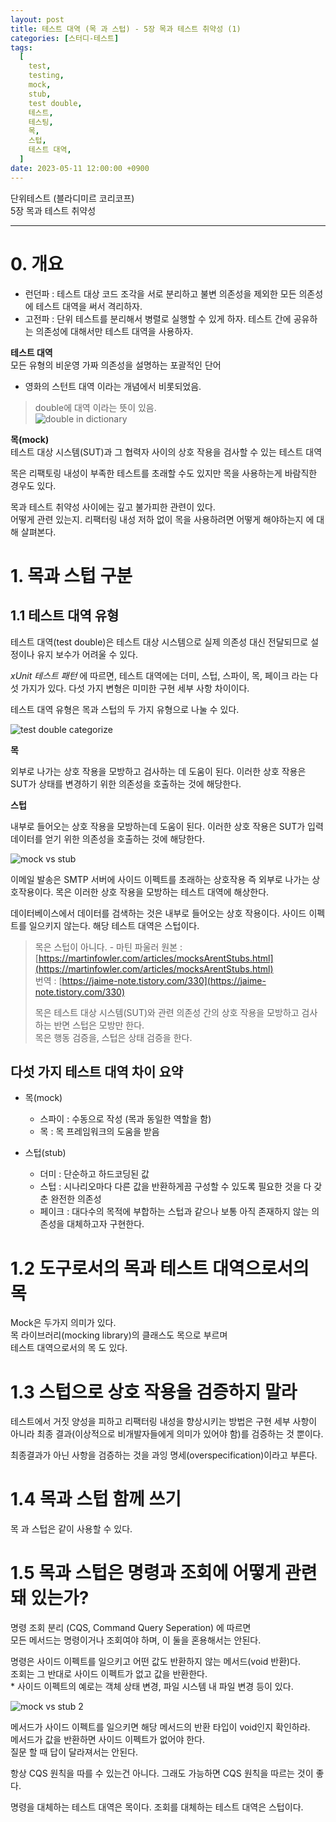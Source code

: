 ```yaml
---
layout: post
title: 테스트 대역 (목 과 스텁) - 5장 목과 테스트 취약성 (1)
categories: [스터디-테스트]
tags:
  [
    test,
    testing,
    mock,
    stub,
    test double,
    테스트,
    테스팅,
    목,
    스텁,
    테스트 대역,
  ]
date: 2023-05-11 12:00:00 +0900
---
```


단위테스트 (블라디미르 코리코프)  
5장 목과 테스트 취약성

---

# 0. 개요

- 런던파 : 테스트 대상 코드 조각을 서로 분리하고 불변 의존성을 제외한 모든 의존성에 테스트 대역을 써서 격리하자.
- 고전파 : 단위 테스트를 분리해서 병렬로 실행할 수 있게 하자. 테스트 간에 공유하는 의존성에 대해서만 테스트 대역을 사용하자.

**테스트 대역**  
모든 유형의 비운영 가짜 의존성을 설명하는 포괄적인 단어

- 영화의 스턴트 대역 이라는 개념에서 비롯되었음.

> double에 대역 이라는 뜻이 있음.  
> ![double in dictionary](/assets/images/2023-05-11-테스트-대역-목-과-스텁/double-in-dictionary.png)

**목(mock)**  
테스트 대상 시스템(SUT)과 그 협력자 사이의 상호 작용을 검사할 수 있는 테스트 대역

목은 리팩토링 내성이 부족한 테스트를 초래할 수도 있지만 목을 사용하는게 바람직한 경우도 있다.

목과 테스트 취약성 사이에는 깊고 불가피한 관련이 있다.  
어떻게 관련 있는지. 리팩터링 내성 저하 없이 목을 사용하려면 어떻게 해야하는지 에 대해 살펴본다.

# 1. 목과 스텁 구분

## 1.1 테스트 대역 유형

테스트 대역(test double)은 테스트 대상 시스템으로 실제 의존성 대신 전달되므로 설정이나 유지 보수가 어려울 수 있다.

_xUnit 테스트 패턴_ 에 따르면, 테스트 대역에는 더미, 스텁, 스파이, 목, 페이크 라는 다섯 가지가 있다.
다섯 가지 변형은 미미한 구현 세부 사항 차이이다.

테스트 대역 유형은 목과 스텁의 두 가지 유형으로 나눌 수 있다.

![test double categorize](/assets/images/2023-05-11-테스트-대역-목-과-스텁/test-double-categorize.png)

**목**

외부로 나가는 상호 작용을 모방하고 검사하는 데 도움이 된다. 이러한 상호 작용은 SUT가 상태를 변경하기 위한 의존성을 호출하는 것에 해당한다.

**스텁**

내부로 들어오는 상호 작용을 모방하는데 도움이 된다. 이러한 상호 작용은 SUT가 입력 데이터를 얻기 위한 의존성을 호출하는 것에 해당한다.

![mock vs stub](/assets/images/2023-05-11-테스트-대역-목-과-스텁/mock-vs-stub.png)

이메일 발송은 SMTP 서버에 사이드 이펙트를 초래하는 상호작용 즉 외부로 나가는 상호작용이다. 목은 이러한 상호 작용을 모방하는 테스트 대역에 해상한다.

데이터베이스에서 데이터를 검색하는 것은 내부로 들어오는 상호 작용이다. 사이드 이펙트를 일으키지 않는다. 해당 테스트 대역은 스텁이다.

> 목은 스텁이 아니다. - 마틴 파울러
> 원본 : [https://martinfowler.com/articles/mocksArentStubs.html](https://martinfowler.com/articles/mocksArentStubs.html)  
> 번역 : [https://jaime-note.tistory.com/330](https://jaime-note.tistory.com/330)
>
> 목은 테스트 대상 시스템(SUT)와 관련 의존성 간의 상호 작용을 모방하고 검사하는 반면 스텁은 모방만 한다.  
> 목은 행동 검증을, 스텁은 상태 검증을 한다.

## 다섯 가지 테스트 대역 차이 요약

- 목(mock)

  - 스파이 : 수동으로 작성 (목과 동일한 역할을 함)
  - 목 : 목 프레임워크의 도움을 받음

- 스텁(stub)
  - 더미 : 단순하고 하드코딩된 값
  - 스텁 : 시나리오마다 다른 값을 반환하게끔 구성할 수 있도록 필요한 것을 다 갖춘 완전한 의존성
  - 페이크 : 대다수의 목적에 부합하는 스텁과 같으나 보통 아직 존재하지 않는 의존성을 대체하고자 구현한다.

# 1.2 도구로서의 목과 테스트 대역으로서의 목

Mock은 두가지 의미가 있다.  
목 라이브러리(mocking library)의 클래스도 목으로 부르며  
테스트 대역으로서의 목 도 있다.

# 1.3 스텁으로 상호 작용을 검증하지 말라

테스트에서 거짓 양성을 피하고 리팩터링 내성을 향상시키는 방법은 구현 세부 사항이 아니라 최종 결과(이상적으로 비개발자들에게 의미가 있어야 함)를 검증하는 것 뿐이다.

최종결과가 아닌 사항을 검증하는 것을 과잉 명세(overspecification)이라고 부른다.

# 1.4 목과 스텁 함께 쓰기

목 과 스텁은 같이 사용할 수 있다.

# 1.5 목과 스텁은 명령과 조회에 어떻게 관련돼 있는가?

명령 조회 분리 (CQS, Command Query Seperation) 에 따르면  
모든 메서드는 명령이거나 조회여야 하며, 이 둘을 혼용해서는 안된다.

명령은 사이드 이펙트를 일으키고 어떤 값도 반환하지 않는 메서드(void 반환)다.  
조회는 그 반대로 사이드 이펙트가 없고 값을 반환한다.  
\* 사이드 이펙트의 예로는 객체 상태 변경, 파일 시스템 내 파일 변경 등이 있다.

![mock vs stub 2](/assets/images/2023-05-11-테스트-대역-목-과-스텁/mock-vs-stub-2.png)

메서드가 사이드 이펙트를 일으키면 해당 메서드의 반환 타입이 void인지 확인하라.  
메서드가 값을 반환하면 사이드 이펙트가 없어야 한다.  
질문 할 때 답이 달라져서는 안된다.

항상 CQS 원칙을 따를 수 있는건 아니다. 그래도 가능하면 CQS 원칙을 따르는 것이 좋다.

명령을 대체하는 테스트 대역은 목이다. 조회를 대체하는 테스트 대역은 스텁이다.
